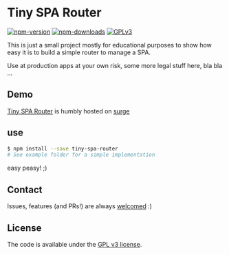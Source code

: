# Tiny SPA Router

[![npm-version][npm-version-image]][npm-package-url] [![npm-downloads][npm-downloads-image]][npm-package-url] [![GPLv3][license-image]][license-url]

This is just a small project mostly for educational purposes to show how easy it is to build a simple router to manage a SPA.

Use at production apps at your own risk, some more legal stuff here, bla bla ...

## Demo
[Tiny SPA Router](http://tiny-spa-router.surge.sh) is humbly hosted on [surge](http://surge.sh)


## use
```bash
$ npm install --save tiny-spa-router
# See example folder for a simple implementation
```
easy peasy! ;)

## Contact
Issues, features (and PRs!) are always [welcomed][issues-url] :)  

## License
The code is available under the [GPL v3 license][license-url].

[npm-package-url]: https://www.npmjs.com/package/tiny-spa-router
[npm-downloads-image]: https://img.shields.io/npm/dt/tiny-spa-router.svg
[npm-version-image]: https://img.shields.io/npm/v/tiny-spa-router.svg
[issues-url]: https://github.com/goldylucks/tiny-spa-router/issues
[license-image]: https://img.shields.io/badge/license-GPL%20v3-brightgreen.svg
[license-url]: http://www.gnu.org/licenses/gpl-3.0.en.html
